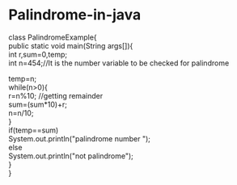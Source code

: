 # Palindrome-in-java
class PalindromeExample{  
 public static void main(String args[]){  
  int r,sum=0,temp;    
  int n=454;//It is the number variable to be checked for palindrome  
  
  temp=n;    
  while(n>0){    
   r=n%10;  //getting remainder  
   sum=(sum*10)+r;    
   n=n/10;    
  }    
  if(temp==sum)    
   System.out.println("palindrome number ");    
  else    
   System.out.println("not palindrome");    
}  
}  
